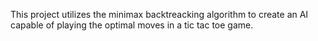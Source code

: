 This project utilizes the minimax backtreacking algorithm to create an AI capable of playing the optimal moves in a tic tac toe game. 
